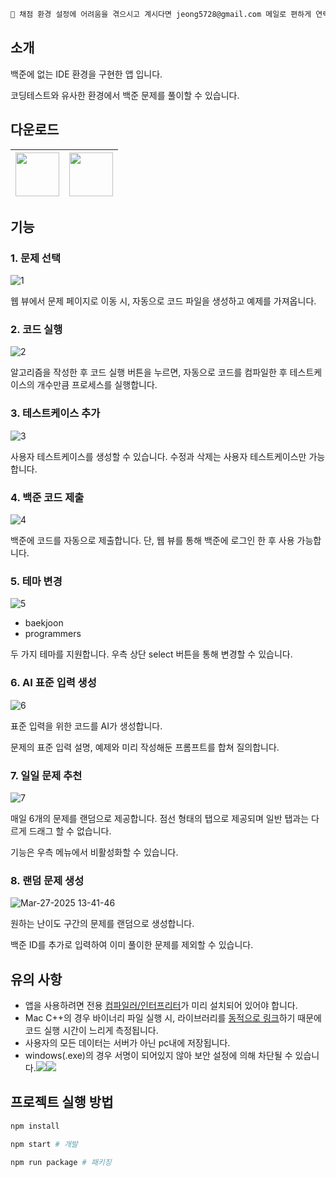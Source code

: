 ```md
📢 채점 환경 설정에 어려움을 겪으시고 계시다면 jeong5728@gmail.com 메일로 편하게 연락주세요.
```

## 소개

백준에 없는 IDE 환경을 구현한 앱 입니다.

코딩테스트와 유사한 환경에서 백준 문제를 풀이할 수 있습니다.

## 다운로드

|<a href="https://github.com/junghyunbak/boj-ide/releases/download/1.19.29/BOJ-IDE-1.19.29.dmg"><img width="70px" src="https://github.com/user-attachments/assets/b3d81a17-25cd-4862-8a4b-baacb233a3ea"/></a>|<a href="https://github.com/junghyunbak/boj-ide/releases/download/1.19.29/BOJ-IDE-setup-1.19.29.exe"><img width="70px" src="https://github.com/user-attachments/assets/31a67d43-efe4-43ba-88f1-d9288a067139"/></a>|
|-|-|

## 기능
### 1. 문제 선택

![1](https://github.com/user-attachments/assets/ad078657-b8d4-4cfa-b3a2-e4b330a07f1e)

웹 뷰에서 문제 페이지로 이동 시, 자동으로 코드 파일을 생성하고 예제를 가져옵니다.

### 2. 코드 실행

![2](https://github.com/user-attachments/assets/4f20058d-e0cf-4036-a2ba-8ca3c92856c4)

알고리즘을 작성한 후 코드 실행 버튼을 누르면, 자동으로 코드를 컴파일한 후 테스트케이스의 개수만큼 프로세스를 실행합니다.

### 3. 테스트케이스 추가

![3](https://github.com/user-attachments/assets/b4f061b7-36e3-4752-8831-29d2a2dcdc46)

사용자 테스트케이스를 생성할 수 있습니다. 수정과 삭제는 사용자 테스트케이스만 가능합니다.

### 4. 백준 코드 제출

![4](https://github.com/user-attachments/assets/126b81ca-1ac6-4d5b-a1ab-5d18069b188c)

백준에 코드를 자동으로 제출합니다. 단, 웹 뷰를 통해 백준에 로그인 한 후 사용 가능합니다.

### 5. 테마 변경

![5](https://github.com/user-attachments/assets/481d58d3-33e7-477c-b339-82ab2685d85c)

- baekjoon
- programmers

두 가지 테마를 지원합니다. 우측 상단 select 버튼을 통해 변경할 수 있습니다.

### 6. AI 표준 입력 생성

![6](https://github.com/user-attachments/assets/6eabddbe-40db-4746-8f0f-697c76b2bd4a)

표준 입력을 위한 코드를 AI가 생성합니다.

문제의 표준 입력 설명, 예제와 미리 작성해둔 프롬프트를 합쳐 질의합니다.

### 7. 일일 문제 추천

![7](https://github.com/user-attachments/assets/ae5c8e70-899d-475f-a59a-1bd275982726)

매일 6개의 문제를 랜덤으로 제공합니다. 점선 형태의 탭으로 제공되며 일반 탭과는 다르게 드래그 할 수 없습니다.

기능은 우측 메뉴에서 비활성화할 수 있습니다.

### 8. 랜덤 문제 생성

![Mar-27-2025 13-41-46](https://github.com/user-attachments/assets/b7feae03-0dbe-4c30-ac41-58f480920a9d)

원하는 난이도 구간의 문제를 랜덤으로 생성합니다.

백준 ID를 추가로 입력하여 이미 풀이한 문제를 제외할 수 있습니다.

## 유의 사항

* 앱을 사용하려면 전용 [컴파일러/인터프리터](https://boj-ide.gitbook.io/boj-ide-docs/note/cli)가 미리 설치되어 있어야 합니다.
* Mac C++의 경우 바이너리 파일 실행 시, 라이브러리를 [동적으로 링크](https://boj-ide.gitbook.io/boj-ide-docs/note/language#c)하기 때문에 코드 실행 시간이 느리게 측정됩니다.
* 사용자의 모든 데이터는 서버가 아닌 pc내에 저장됩니다.
* windows(.exe)의 경우 서명이 되어있지 않아 보안 설정에 의해 차단될 수 있습니다.<img src="https://github.com/user-attachments/assets/842c6fd3-9c1e-4dc2-8df3-0c4408164205"/><img src="https://github.com/user-attachments/assets/b8382fb1-47fa-4f9f-bcd7-e05c7fe5b12b"/>

## 프로젝트 실행 방법

```bash
npm install

npm start # 개발

npm run package # 패키징
```
